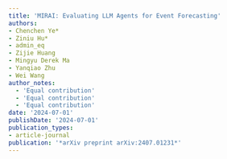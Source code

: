 ```yaml
---
title: 'MIRAI: Evaluating LLM Agents for Event Forecasting'
authors:
- Chenchen Ye* 
- Ziniu Hu* 
- admin_eq 
- Zijie Huang
- Mingyu Derek Ma
- Yanqiao Zhu
- Wei Wang
author_notes:
  - 'Equal contribution'
  - 'Equal contribution'
  - 'Equal contribution'
date: '2024-07-01'
publishDate: '2024-07-01'
publication_types:
- article-journal
publication: '*arXiv preprint arXiv:2407.01231*'
---
```

